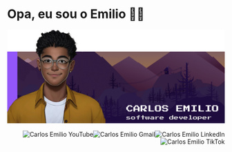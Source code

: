 # Opa, eu sou o Emilio 🌽👋
![Alt ou título da imagem](./assets/cover.png)

<a href="https://www.linkedin.com/in/codemilio">
  <img align="right" alt="Carlos Emilio LinkedIn" src="https://img.shields.io/badge/LinkedIn-0077B5?style=for-the-badge&logo=linkedin&logoColor=white" />
</a>

<a href="mailto:contato@codemilio.com">
  <img align="right" alt="Carlos Emilio Gmail" src="https://img.shields.io/badge/Gmail-D14836?style=for-the-badge&logo=gmail&logoColor=white" />
</a>

<a href="https://www.youtube.com/@codemilio">
  <img align="right" alt="Carlos Emilio YouTube" src="https://img.shields.io/badge/YouTube-FF0000?style=for-the-badge&logo=youtube&logoColor=white" />
</a>

<a href="https://www.tiktok.com/@codemilio">
  <img align="right" alt="Carlos Emilio TikTok" src="https://img.shields.io/badge/TikTok-000000?style=for-the-badge&logo=tiktok&logoColor=white" />
</a>

<br/>
<!-- 
<div align="center" >
  <img height="200em" src="https://github-readme-stats.vercel.app/api/top-langs/?username=eupendragon&layout=compact&langs_count=7&theme=transparent&hide_border=true&hide_progress=true"/>
  <img height="200em" src="https://github-readme-stats.vercel.app/api?username=eupendragon&show_icons=false&theme=transparent&include_all_commits=true&count_private=true&hide_border=true"/>
</div> -->

<!-- 
  purple highlight: 9356F8
  yellow: E4A231
  purple base: 321C40
-->
<!-- <div align='center' marginTop="20px">
  <a href="http://www.github.com/eupendragon">
    <img height="200em" src="https://github-readme-streak-stats.herokuapp.com/?user=eupendragon&stroke=9356F8&background=321C40&ring=9356F8&fire=9356F8&currStreakNum=E4A231&currStreakLabel=9356F8&sideNums=E4A231&sideLabels=9356F8&dates=E4A231&hide_border=true" />
  </a>
</div> -->